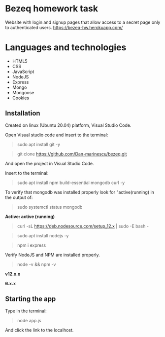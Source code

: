# Bezeq homework task
Website with login and signup pages that allow access to a secret page only to authenticated users.
https://bezeq-hw.herokuapp.com/

# Languages and technologies 
* HTML5
*  CSS
*  JavaScript
*  NodeJS
*  Express
*  Mongo
*  Mongoose
*  Cookies

## Installation
Created on linux (Ubuntu 20.04) platform, Visual Studio Code.

Open Visual studio code and insert to the terminal:
> sudo apt install git -y

> git clone https://github.com/Dan-marinescu/bezeq.git

And open the project in Visual Studio Code.

Insert to the terminal:
> sudo apt install npm build-essential mongodb curl  -y

To verify that mongodb was installed properly look for "active(running) in the output of:

> sudo systemctl status mongodb

**Active: active (running)**

> curl -sL https://deb.nodesource.com/setup_12.x | sudo -E bash -

> sudo apt install nodejs -y

> npm i express

Verify NodeJS and NPM are installed properly.

> node -v && npm -v

 **v12.x.x**
 
 **6.x.x**

## Starting the app
Type in the terminal:
> node app.js

And click the link to the localhost.



